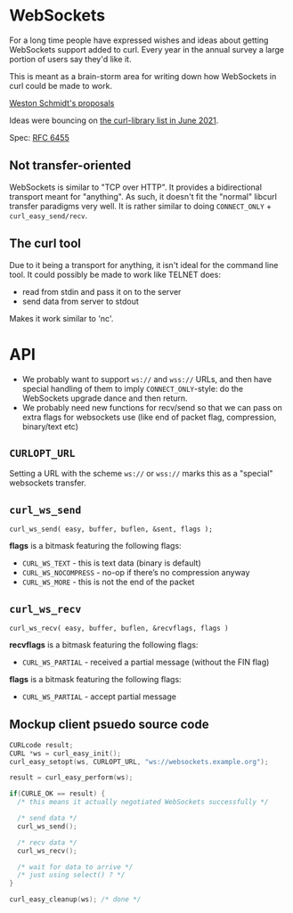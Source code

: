 # WebSockets

For a long time people have expressed wishes and ideas about getting WebSockets support added to curl. Every year in the annual survey a large portion of users say they'd like it.

This is meant as a brain-storm area for writing down how WebSockets in curl could be made to work.

[Weston Schmidt's proposals](https://github.com/schmidtw/curl-websocket-proposal)

Ideas were bouncing on [the curl-library list in June 2021](https://curl.se/mail/lib-2021-06/).

Spec: [RFC 6455](https://datatracker.ietf.org/doc/html/rfc6455)

## Not transfer-oriented

WebSockets is similar to "TCP over HTTP". It provides a bidirectional transport meant for "anything". As such, it doesn't fit the "normal" libcurl transfer paradigms very well. It is rather similar to doing `CONNECT_ONLY` + `curl_easy_send/recv`.

## The curl tool

Due to it being a transport for anything, it isn't ideal for the command line tool. It could possibly be made to work like TELNET does:

 - read from stdin and pass it on to the server
 - send data from server to stdout

Makes it work similar to 'nc'.

# API

- We probably want to support `ws://` and `wss://` URLs, and then have special handling of them to imply `CONNECT_ONLY`-style: do the WebSockets upgrade dance and then return.
- We probably need new functions for recv/send so that we can pass on extra flags for websockets use (like end of packet flag, compression, binary/text etc)

## `CURLOPT_URL`

Setting a URL with the scheme `ws://` or `wss://` marks this as a "special"
websockets transfer.

## `curl_ws_send`

    curl_ws_send( easy, buffer, buflen, &sent, flags );

**flags** is a bitmask featuring the following flags:

- `CURL_WS_TEXT` - this is text data (binary is default)
- `CURL_WS_NOCOMPRESS` - no-op if there’s no compression anyway
- `CURL_WS_MORE` - this is not the end of the packet

## `curl_ws_recv`

    curl_ws_recv( easy, buffer, buflen, &recvflags, flags )

**recvflags** is a bitmask featuring the following flags:

- `CURL_WS_PARTIAL` - received a partial message (without the FIN flag)

**flags** is a bitmask featuring the following flags:

- `CURL_WS_PARTIAL` - accept partial message

## Mockup client psuedo source code

~~~c
CURLcode result;
CURL *ws = curl_easy_init();
curl_easy_setopt(ws, CURLOPT_URL, "ws://websockets.example.org");

result = curl_easy_perform(ws);

if(CURLE_OK == result) {
  /* this means it actually negotiated WebSockets successfully */

  /* send data */
  curl_ws_send();

  /* recv data */
  curl_ws_recv();

  /* wait for data to arrive */
  /* just using select() ? */
}

curl_easy_cleanup(ws); /* done */
